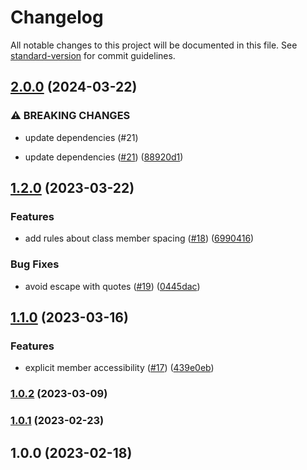 # Changelog

All notable changes to this project will be documented in this file. See [standard-version](https://github.com/conventional-changelog/standard-version) for commit guidelines.

## [2.0.0](https://github.com/OperationMonkey/common-core-js/compare/eslint-config-core/v1.2.0...eslint-config-core/v2.0.0) (2024-03-22)

### ⚠ BREAKING CHANGES

- update dependencies (#21)

- update dependencies ([#21](https://github.com/OperationMonkey/common-core-js/issues/21)) ([88920d1](https://github.com/OperationMonkey/common-core-js/commit/88920d197a9000cdfb6999c1d7de6e7835a4317a))

## [1.2.0](https://github.com/OperationMonkey/common-core-js/compare/eslint-config-core/v1.1.0...eslint-config-core/v1.2.0) (2023-03-22)

### Features

- add rules about class member spacing ([#18](https://github.com/OperationMonkey/common-core-js/issues/18)) ([6990416](https://github.com/OperationMonkey/common-core-js/commit/6990416fa34e6292c179bc6a21d545c382e3dbb9))

### Bug Fixes

- avoid escape with quotes ([#19](https://github.com/OperationMonkey/common-core-js/issues/19)) ([0445dac](https://github.com/OperationMonkey/common-core-js/commit/0445dac84f66ec436c5cc76c18d56b82cc1698c3))

## [1.1.0](https://github.com/OperationMonkey/common-core-js/compare/eslint-config-core/v1.0.2...eslint-config-core/v1.1.0) (2023-03-16)

### Features

- explicit member accessibility ([#17](https://github.com/OperationMonkey/common-core-js/issues/17)) ([439e0eb](https://github.com/OperationMonkey/common-core-js/commit/439e0ebdedb8aed4ea35fa72f4dab1939c15ba70))

### [1.0.2](https://github.com/OperationMonkey/common-core-js/compare/eslint-config-core/v1.0.1...eslint-config-core/v1.0.2) (2023-03-09)

### [1.0.1](https://github.com/OperationMonkey/common-core-js/compare/eslint-config-core/v1.0.0...eslint-config-core/v1.0.1) (2023-02-23)

## 1.0.0 (2023-02-18)

